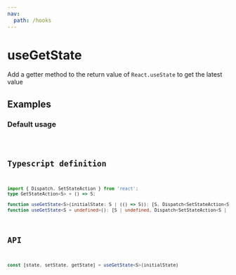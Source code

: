 ```yaml
---
nav:
  path: /hooks
---
```


# useGetState

Add a getter method to the return value of `React.useState` to get the latest value

## Examples

### Default usage

<code src="./demo/demo1.tsx" />


## Typescript definition

```typescript
import { Dispatch, SetStateAction } from 'react';
type GetStateAction<S> = () => S;

function useGetState<S>(initialState: S | (() => S)): [S, Dispatch<SetStateAction<S>>, GetStateAction<S>]
function useGetState<S = undefined>(): [S | undefined, Dispatch<SetStateAction<S | undefined>>, GetStateAction<S | undefined>]
```

## API

```typescript
const [state, setState, getState] = useGetState<S>(initialState)
```